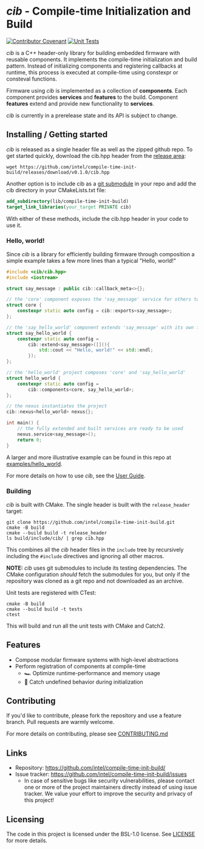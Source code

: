 # *cib* - Compile-time Initialization and Build

[![Contributor Covenant](https://img.shields.io/badge/Contributor%20Covenant-2.1-4baaaa.svg)](CODE_OF_CONDUCT.md)
[![Unit Tests](https://github.com/intel/compile-time-init-build/actions/workflows/unit_tests.yml/badge.svg)](https://github.com/intel/compile-time-init-build/actions/workflows/unit_tests.yml)

 *cib* is a C++ header-only library for building embedded firmware with reusable
components. It implements the compile-time initialization and build pattern. 
Instead of initializing components and registering callbacks at runtime, this
process is executed at compile-time using constexpr or consteval functions.

Firmware using *cib* is implemented as a collection of **components**. Each 
component provides **services** and **features** to the build. Component
**features** extend and provide new functionality to **services**.

*cib* is currently in a prerelease state and its API is subject to change.

## Installing / Getting started

*cib* is released as a single header file as well as the zipped github repo. 
To get started quickly, download the cib.hpp header from the 
[release area](https://github.com/intel/compile-time-init-build/releases):

```shell
wget https://github.com/intel/compile-time-init-build/releases/download/v0.1.0/cib.hpp
```

Another option is to include cib as a 
[git submodule](https://github.blog/2016-02-01-working-with-submodules/) 
in your repo and add the cib directory in your CMakeLists.txt file:

```cmake
add_subdirectory(lib/compile-time-init-build)
target_link_libraries(your_target PRIVATE cib)
```

With either of these methods, include the cib.hpp header in your code to use it.

### Hello, world!

Since *cib* is a library for efficiently building firmware through composition
a simple example takes a few more lines than a typical "Hello, world!"

```c++
#include <cib/cib.hpp>
#include <iostream>

struct say_message : public cib::callback_meta<>{};

// the 'core' component exposes the 'say_message' service for others to extend
struct core {
    constexpr static auto config = cib::exports<say_message>;
};

// the 'say_hello_world' component extends 'say_message' with its own functionality
struct say_hello_world {
    constexpr static auto config =
        cib::extend<say_message>([](){
            std::cout << "Hello, world!" << std::endl;
        });
};

// the 'hello_world' project composes 'core' and 'say_hello_world'
struct hello_world {
    constexpr static auto config =
        cib::components<core, say_hello_world>;
};

// the nexus instantiates the project
cib::nexus<hello_world> nexus{};

int main() {
    // the fully extended and built services are ready to be used
    nexus.service<say_message>();
    return 0;
}
```

A larger and more illustrative example can be found in this repo at
[examples/hello_world](examples/hello_world).

For more details on how to use *cib*, see the [User Guide](USER_GUIDE.md).

### Building

*cib* is built with CMake. The single header is built with the 
`release_header` target:

```shell
git clone https://github.com/intel/compile-time-init-build.git
cmake -B build
cmake --build build -t release_header
ls build/include/cib/ | grep cib.hpp
```

This combines all the *cib* header files in the `include` tree by recursively
including the `#include` directives and ignoring all other macros.

**NOTE:** *cib* uses git submodules to include its testing dependencies. The 
CMake configuration *should* fetch the submodules for you, but only if the
repository was cloned as a git repo and not downloaded as an archive.

Unit tests are registered with CTest:

```shell
cmake -B build
cmake --build build -t tests
ctest
```

This will build and run all the unit tests with CMake and Catch2.

## Features

* Compose modular firmware systems with high-level abstractions
* Perform registration of components at compile-time
  * 🏎 Optimize runtime-performance and memory usage
  * 🦺 Catch undefined behavior during initialization

## Contributing

If you'd like to contribute, please fork the repository and use a feature
branch. Pull requests are warmly welcome.

For more details on contributing, please see [CONTRIBUTING.md](CONTRIBUTING.md)

## Links

- Repository: https://github.com/intel/compile-time-init-build/
- Issue tracker: https://github.com/intel/compile-time-init-build/issues
    - In case of sensitive bugs like security vulnerabilities, please contact
      one or more of the project maintainers directly instead of using issue 
      tracker. We value your effort to improve the security and privacy of this
      project!
    
## Licensing

The code in this project is licensed under the BSL-1.0 license. See 
[LICENSE](LICENSE) for more details.
